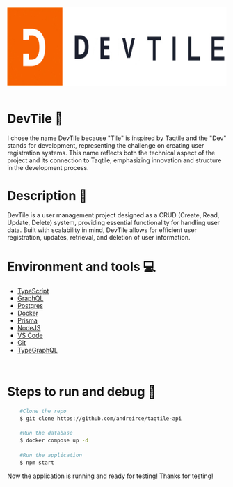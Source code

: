 <img src="public/images/D.png" width="800" height="180">
<br>
<br>

# DevTile 📙

I chose the name DevTile because "Tile" is inspired by Taqtile and the "Dev" stands for development, representing the challenge on creating user registration systems. This name reflects both the technical aspect of the project and its connection to Taqtile, emphasizing innovation and structure in the development process.
<br>

# Description 📝

DevTile is a user management project designed as a CRUD (Create, Read, Update, Delete) system, providing essential functionality for handling user data. Built with scalability in mind, DevTile allows for efficient user registration, updates, retrieval, and deletion of user information.
<br>


# Environment and tools 💻

- [TypeScript](https://www.typescriptlang.org/)
- [GraphQL](https://graphql.org/graphql-js/)
- [Postgres](https://www.postgresql.org/)
- [Docker](https://www.docker.com/)
- [Prisma](https://www.prisma.io/)
- [NodeJS](https://nodejs.org/en)
- [VS Code](https://code.visualstudio.com/)
- [Git](https://git-scm.com/)
- [TypeGraphQL](https://typegraphql.com/)
<br>




# Steps to run and debug 🔧

```bash
    #Clone the repo
    $ git clone https://github.com/andreirce/taqtile-api

    #Run the database
    $ docker compose up -d

    #Run the application
    $ npm start
```

Now the application is running and ready for testing! Thanks for testing!

